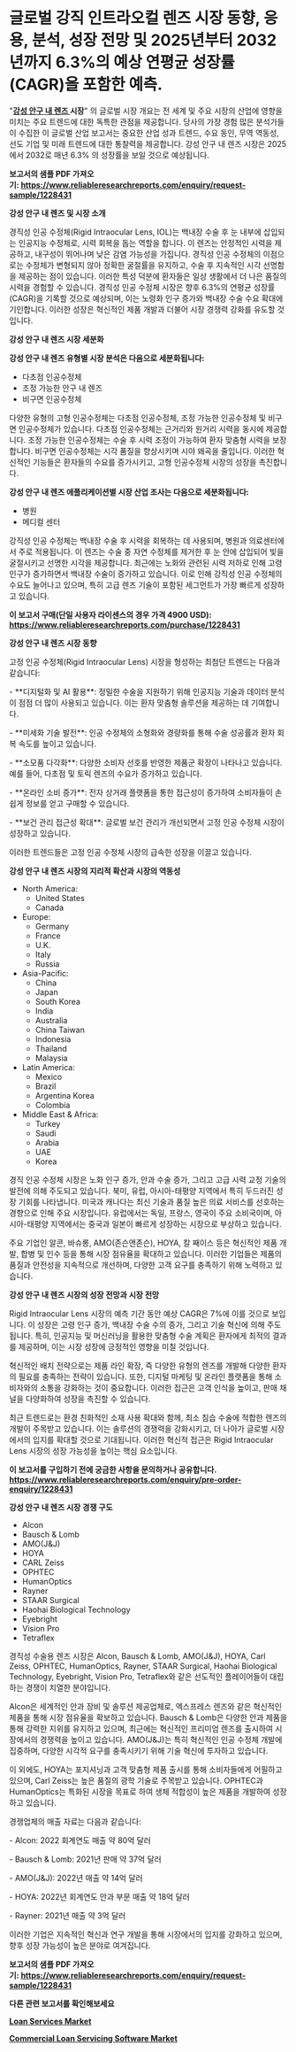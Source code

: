 <p><h1>글로벌 강직 인트라오컬 렌즈 시장 동향, 응용, 분석, 성장 전망 및 2025년부터 2032년까지 6.3%의 예상 연평균 성장률(CAGR)을 포함한 예측.</h1></p><p>"<strong><a href="https://www.reliableresearchreports.com/rigid-intraocular-lens-r1228431?utm_campaign=105&utm_medium=7&utm_source=Github&utm_content=ia&utm_term=11012025&utm_id=rigid-intraocular-lens">강성 안구 내 렌즈&nbsp;</a></strong><strong>시장</strong>" 의 글로벌 시장 개요는 전 세계 및 주요 시장의 산업에 영향을 미치는 주요 트렌드에 대한 독특한 관점을 제공합니다. 당사의 가장 경험 많은 분석가들이 수집한 이 글로벌 산업 보고서는 중요한 산업 성과 트렌드, 수요 동인, 무역 역동성, 선도 기업 및 미래 트렌드에 대한 통찰력을 제공합니다. 강성 안구 내 렌즈 시장은 2025에서 2032로 매년 6.3% 의 성장률을 보일 것으로 예상됩니다.&nbsp;</p>
<p><strong>보고서의 샘플 PDF 가져오기:&nbsp;<a href="https://www.reliableresearchreports.com/enquiry/request-sample/1228431?utm_campaign=105&utm_medium=7&utm_source=Github&utm_content=ia&utm_term=11012025&utm_id=rigid-intraocular-lens">https://www.reliableresearchreports.com/enquiry/request-sample/1228431</a></strong></p>
<p><strong>강성 안구 내 렌즈 및 시장 소개</strong></p>
<p><p>경직성 인공 수정체(Rigid Intraocular Lens, IOL)는 백내장 수술 후 눈 내부에 삽입되는 인공지능 수정체로, 시력 회복을 돕는 역할을 합니다. 이 렌즈는 안정적인 시력을 제공하고, 내구성이 뛰어나며 낮은 감염 가능성을 가집니다. 경직성 인공 수정체의 이점으로는 수정체가 변형되지 않아 정확한 굴절률을 유지하고, 수술 후 지속적인 시각 선명함을 제공하는 점이 있습니다. 이러한 특성 덕분에 환자들은 일상 생활에서 더 나은 품질의 시력을 경험할 수 있습니다. 경직성 인공 수정체 시장은 향후 6.3%의 연평균 성장률(CAGR)을 기록할 것으로 예상되며, 이는 노령화 인구 증가와 백내장 수술 수요 확대에 기인합니다. 이러한 성장은 혁신적인 제품 개발과 더불어 시장 경쟁력 강화를 유도할 것입니다.</p></p>
<p><strong>강성 안구 내 렌즈 시장 세분화</strong></p>
<p><strong>강성 안구 내 렌즈 유형별 시장 분석은 다음으로 세분화됩니다:</strong></p>
<p><ul><li>다초점 인공수정체</li><li>조정 가능한 안구 내 렌즈</li><li>비구면 인공수정체</li></ul></p>
<p><p>다양한 유형의 고형 인공수정체는 다초점 인공수정체, 조정 가능한 인공수정체 및 비구면 인공수정체가 있습니다. 다초점 인공수정체는 근거리와 원거리 시력을 동시에 제공합니다. 조정 가능한 인공수정체는 수술 후 시력 조정이 가능하여 환자 맞춤형 시력을 보장합니다. 비구면 인공수정체는 시각 품질을 향상시키며 시야 왜곡을 줄입니다. 이러한 혁신적인 기능들은 환자들의 수요를 증가시키고, 고형 인공수정체 시장의 성장을 촉진합니다.</p></p>
<p><strong>강성 안구 내 렌즈 애플리케이션별 시장 산업 조사는 다음으로 세분화됩니다:</strong></p>
<p><ul><li>병원</li><li>메디컬 센터</li></ul></p>
<p><p>강직성 인공 수정체는 백내장 수술 후 시력을 회복하는 데 사용되며, 병원과 의료센터에서 주로 적용됩니다. 이 렌즈는 수술 중 자연 수정체를 제거한 후 눈 안에 삽입되어 빛을 굴절시키고 선명한 시각을 제공합니다. 최근에는 노화와 관련된 시력 저하로 인해 고령 인구가 증가하면서 백내장 수술이 증가하고 있습니다. 이로 인해 강직성 인공 수정체의 수요도 늘어나고 있으며, 특히 고급 렌즈 기술이 포함된 세그먼트가 가장 빠르게 성장하고 있습니다.</p></p>
<p><strong>이 보고서 구매(단일 사용자 라이센스의 경우 가격 4900 USD): <a href="https://www.reliableresearchreports.com/purchase/1228431?utm_campaign=105&utm_medium=7&utm_source=Github&utm_content=ia&utm_term=11012025&utm_id=rigid-intraocular-lens">https://www.reliableresearchreports.com/purchase/1228431</a></strong></p>
<p><strong>강성 안구 내 렌즈 시장 동향</strong></p>
<p><p>고정 인공 수정체(Rigid Intraocular Lens) 시장을 형성하는 최첨단 트렌드는 다음과 같습니다:</p><p>- **디지털화 및 AI 활용**: 정밀한 수술을 지원하기 위해 인공지능 기술과 데이터 분석이 점점 더 많이 사용되고 있습니다. 이는 환자 맞춤형 솔루션을 제공하는 데 기여합니다.</p><p>- **미세화 기술 발전**: 인공 수정체의 소형화와 경량화를 통해 수술 성공률과 환자 회복 속도를 높이고 있습니다.</p><p>- **소모품 다각화**: 다양한 소비자 선호를 반영한 제품군 확장이 나타나고 있습니다. 예를 들어, 다초점 및 토릭 렌즈의 수요가 증가하고 있습니다.</p><p>- **온라인 소비 증가**: 전자 상거래 플랫폼을 통한 접근성이 증가하여 소비자들이 손쉽게 정보를 얻고 구매할 수 있습니다.</p><p>- **보건 관리 접근성 확대**: 글로벌 보건 관리가 개선되면서 고정 인공 수정체 시장이 성장하고 있습니다.</p><p>이러한 트렌드들은 고정 인공 수정체 시장의 급속한 성장을 이끌고 있습니다.</p></p>
<p><strong>강성 안구 내 렌즈 시장의 지리적 확산과 시장의 역동성</strong></p>
<p><ul>
    <li>
        North America:
        <ul>
            <li>United States</li>
            <li>Canada</li>
        </ul>
    </li>
    <li>
        Europe:
        <ul>
            <li>Germany</li>
            <li>France</li>
            <li>U.K.</li>
            <li>Italy</li>
            <li>Russia</li>
        </ul>
    </li>
    <li>
        Asia-Pacific:
        <ul>
            <li>China</li>
            <li>Japan</li>
            <li>South Korea</li>
            <li>India</li>
            <li>Australia</li>
            <li>China Taiwan</li>
            <li>Indonesia</li>
            <li>Thailand</li>
            <li>Malaysia</li>
        </ul>
    </li>
    <li>
        Latin America:
        <ul>
            <li>Mexico</li>
            <li>Brazil</li>
            <li>Argentina Korea</li>
            <li>Colombia</li>
        </ul>
    </li>
    <li>
        Middle East & Africa:
        <ul>
            <li>Turkey</li>
            <li>Saudi</li>
            <li>Arabia</li>
            <li>UAE</li>
            <li>Korea</li>
        </ul>
    </li>
    </ul></p>
<p><p>경직 인공 수정체 시장은 노화 인구 증가, 안과 수술 증가, 그리고 고급 시력 교정 기술의 발전에 의해 주도되고 있습니다. 북미, 유럽, 아시아-태평양 지역에서 특히 두드러진 성장 기회를 나타냅니다. 미국과 캐나다는 최신 기술과 품질 높은 의료 서비스를 선호하는 경향으로 인해 주요 시장입니다. 유럽에서는 독일, 프랑스, 영국이 주요 소비국이며, 아시아-태평양 지역에서는 중국과 일본이 빠르게 성장하는 시장으로 부상하고 있습니다. </p><p>주요 기업인 알콘, 바슈롱, AMO(존슨앤존슨), HOYA, 칼 째이스 등은 혁신적인 제품 개발, 합병 및 인수 등을 통해 시장 점유율을 확대하고 있습니다. 이러한 기업들은 제품의 품질과 안전성을 지속적으로 개선하며, 다양한 고객 요구를 충족하기 위해 노력하고 있습니다.</p></p>
<p><strong>강성 안구 내 렌즈 시장의 성장 전망과 시장 전망</strong></p>
<p><p>Rigid Intraocular Lens 시장의 예측 기간 동안 예상 CAGR은 7%에 이를 것으로 보입니다. 이 성장은 고령 인구 증가, 백내장 수술 수의 증가, 그리고 기술 혁신에 의해 주도됩니다. 특히, 인공지능 및 머신러닝을 활용한 맞춤형 수술 계획은 환자에게 최적의 결과를 제공하며, 이는 시장 성장에 긍정적인 영향을 미칠 것입니다.</p><p>혁신적인 배치 전략으로는 제품 라인 확장, 즉 다양한 유형의 렌즈를 개발해 다양한 환자의 필요를 충족하는 전략이 있습니다. 또한, 디지털 마케팅 및 온라인 플랫폼을 통해 소비자와의 소통을 강화하는 것이 중요합니다. 이러한 접근은 고객 인식을 높이고, 판매 채널을 다양화하여 성장을 촉진할 수 있습니다.</p><p>최근 트렌드로는 환경 친화적인 소재 사용 확대와 함께, 최소 침습 수술에 적합한 렌즈의 개발이 주목받고 있습니다. 이는 솔루션의 경쟁력을 강화시키고, 더 나아가 글로벌 시장에서의 입지를 확대할 것으로 기대됩니다. 이러한 혁신적 접근은 Rigid Intraocular Lens 시장의 성장 가능성을 높이는 핵심 요소입니다.</p></p>
<p><strong>이 보고서를 구입하기 전에 궁금한 사항을 문의하거나 공유합니다. <a href="https://www.reliableresearchreports.com/enquiry/pre-order-enquiry/1228431?utm_campaign=105&utm_medium=7&utm_source=Github&utm_content=ia&utm_term=11012025&utm_id=rigid-intraocular-lens">https://www.reliableresearchreports.com/enquiry/pre-order-enquiry/1228431</a></strong></p>
<p><strong>강성 안구 내 렌즈 시장 경쟁 구도</strong></p>
<p><ul><li>Alcon</li><li>Bausch & Lomb</li><li>AMO(J&J)</li><li>HOYA</li><li>CARL Zeiss</li><li>OPHTEC</li><li>HumanOptics</li><li>Rayner</li><li>STAAR Surgical</li><li>Haohai Biological Technology</li><li>Eyebright</li><li>Vision Pro</li><li>Tetraflex</li></ul></p>
<p><p>경직성 수술용 렌즈 시장은 Alcon, Bausch & Lomb, AMO(J&J), HOYA, Carl Zeiss, OPHTEC, HumanOptics, Rayner, STAAR Surgical, Haohai Biological Technology, Eyebright, Vision Pro, Tetraflex와 같은 선도적인 플레이어들이 대립하는 경쟁이 치열한 분야입니다.</p><p>Alcon은 세계적인 안과 장비 및 솔루션 제공업체로, 엑스프레스 렌즈와 같은 혁신적인 제품을 통해 시장 점유율을 확보하고 있습니다. Bausch & Lomb은 다양한 안과 제품을 통해 강력한 지위를 유지하고 있으며, 최근에는 혁신적인 프리미엄 렌즈를 출시하여 시장에서의 경쟁력을 높이고 있습니다. AMO(J&J)는 특히 혁신적인 인공 수정체 개발에 집중하며, 다양한 시각적 요구를 충족시키기 위해 기술 혁신에 투자하고 있습니다.</p><p>이 외에도, HOYA는 포지셔닝과 고객 맞춤형 제품 출시를 통해 소비자들에게 어필하고 있으며, Carl Zeiss는 높은 품질의 광학 기술로 주목받고 있습니다. OPHTEC과 HumanOptics는 특화된 시장을 목표로 하여 생체 적합성이 높은 제품을 개발하여 성장하고 있습니다.</p><p>경쟁업체의 매출 자료는 다음과 같습니다:</p><p>- Alcon: 2022 회계연도 매출 약 80억 달러</p><p>- Bausch & Lomb: 2021년 판매 약 37억 달러</p><p>- AMO(J&J): 2022년 매출 약 14억 달러</p><p>- HOYA: 2022년 회계연도 안과 부문 매출 약 18억 달러</p><p>- Rayner: 2021년 매출 약 3억 달러</p><p>이러한 기업은 지속적인 혁신과 연구 개발을 통해 시장에서의 입지를 강화하고 있으며, 향후 성장 가능성이 높은 분야로 여겨집니다.</p></p>
<p><strong>보고서의 샘플 PDF 가져오기:&nbsp;<a href="https://www.reliableresearchreports.com/enquiry/request-sample/1228431?utm_campaign=105&utm_medium=7&utm_source=Github&utm_content=ia&utm_term=11012025&utm_id=rigid-intraocular-lens">https://www.reliableresearchreports.com/enquiry/request-sample/1228431</a></strong></p>
<p><strong></strong></p>
<p><strong></strong></p>
<p><strong></strong></p>
<p><strong></strong></p>
<p><strong>다른 관련 보고서를 확인해보세요</strong></p>
<p><strong><p><a href="https://github.com/arionmp/Market-Research-Report-List-5/blob/main/loan-services-market.md?utm_campaign=105&utm_medium=7&utm_source=Github&utm_content=ia&utm_term=11012025&utm_id=rigid-intraocular-lens">Loan Services Market</a></p><p><a href="https://github.com/hartsockdonnette82/Market-Research-Report-List-1/blob/main/commercial-loan-servicing-software-market.md?utm_campaign=105&utm_medium=7&utm_source=Github&utm_content=ia&utm_term=11012025&utm_id=rigid-intraocular-lens">Commercial Loan Servicing Software Market</a></p></strong></p>
<p></p>